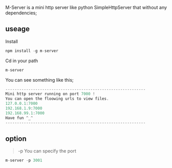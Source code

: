M-Server is a mini http server like python SimpleHttpServer that without any dependencies;

## useage

Install

```javascript
npm install -g m-server
```

Cd in your path

```javascript
m-server
```

You can see something like this;

```javascript
-------------------------------------------------------------
Mini http server running on port 7000 !
You can open the floowing urls to view files.
127.0.0.1:7000
192.168.1.9:7000
192.168.99.1:7000
Have fun ^_^
-------------------------------------------------------------
```

## option

> -p You can specify the port

```javascript
m-server -p 3001
```

